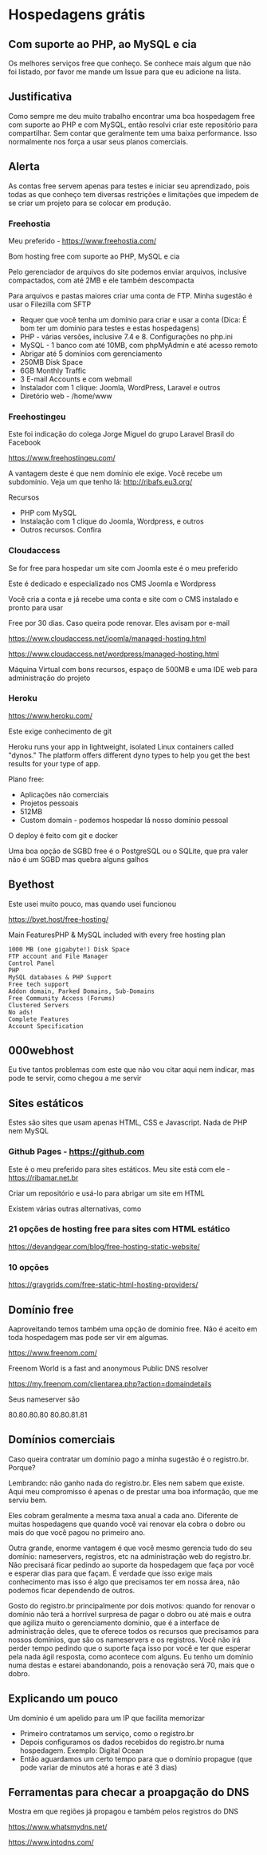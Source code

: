 # Hospedagens grátis

## Com suporte ao PHP, ao MySQL e cia

Os melhores serviços free que conheço. Se conhece mais algum que não foi listado, por favor me mande um Issue para que eu adicione na lista.

## Justificativa

Como sempre me deu muito trabalho encontrar uma boa hospedagem free com suporte ao PHP e com MySQL, então resolvi criar este repositório para compartilhar. Sem contar que geralmente tem uma baixa performance. Isso normalmente nos força a usar seus planos comerciais.

## Alerta

As contas free servem apenas para testes e iniciar seu aprendizado, pois todas as que conheço tem diversas restrições e limitações que impedem de se criar um projeto para se colocar em produção.


### Freehostia

Meu preferido - https://www.freehostia.com/

Bom hosting free com suporte ao PHP, MySQL e cia

Pelo gerenciador de arquivos do site podemos enviar arquivos, inclusive compactados, com até 2MB e ele também descompacta

Para arquivos e pastas maiores criar uma conta de FTP. Minha sugestão é usar o Filezilla com SFTP

- Requer que você tenha um domínio para criar e usar a conta (Dica: É bom ter um domínio para testes e estas hospedagens)
- PHP - várias versões, inclusive 7.4 e 8. Configurações no php.ini
- MySQL - 1 banco com até 10MB, com phpMyAdmin e até acesso remoto
- Abrigar até 5 domínios com gerenciamento
- 250MB Disk Space
- 6GB Monthly Traffic
- 3 E-mail Accounts e com webmail
- Instalador com 1 clique: Joomla, WordPress, Laravel e outros
- Diretório web - /home/www


### Freehostingeu

Este foi indicação do colega Jorge Miguel do grupo Laravel Brasil do Facebook

https://www.freehostingeu.com/

A vantagem deste é que nem domínio ele exige. Você recebe um subdomínio. Veja um que tenho lá: http://ribafs.eu3.org/

Recursos

- PHP com MySQL
- Instalação com 1 clique do Joomla, Wordpress, e outros
- Outros recursos. Confira 


### Cloudaccess

Se for free para hospedar um site com Joomla este é o meu preferido

Este é dedicado e especializado nos CMS Joomla e Wordpress

Vocẽ cria a conta e já recebe uma conta e site com o CMS instalado e pronto para usar

Free por 30 dias. Caso queira pode renovar. Eles avisam por e-mail

https://www.cloudaccess.net/joomla/managed-hosting.html

https://www.cloudaccess.net/wordpress/managed-hosting.html

Máquina Virtual com bons recursos, espaço de 500MB e uma IDE web para administração do projeto


### Heroku

https://www.heroku.com/

Este exige conhecimento de git

Heroku runs your app in lightweight, isolated Linux containers called "dynos." The platform offers different dyno types to help you get the best results for your type of app.

Plano free:

- Aplicações não comerciais
- Projetos pessoais
- 512MB
- Custom domain - podemos hospedar lá nosso domínio pessoal

O deploy é feito com git e docker

Uma boa opção de SGBD free é o PostgreSQL ou o SQLite, que pra valer não é um SGBD mas quebra alguns galhos


## Byethost

Este usei muito pouco, mas quando usei funcionou

https://byet.host/free-hosting/

Main FeaturesPHP & MySQL included with every free hosting plan

    1000 MB (one gigabyte!) Disk Space
    FTP account and File Manager
    Control Panel
    PHP
    MySQL databases & PHP Support
    Free tech support
    Addon domain, Parked Domains, Sub-Domains
    Free Community Access (Forums)
    Clustered Servers
    No ads!
    Complete Features
    Account Specification


## 000webhost

Eu tive tantos problemas com este que não vou citar aqui nem indicar, mas pode te servir, como chegou a me servir


## Sites estáticos

Estes são sites que usam apenas HTML, CSS e Javascript. Nada de PHP nem MySQL


### Github Pages - https://github.com

Este é o meu preferido para sites estáticos. Meu site está com ele - https://ribamar.net.br

Criar um repositório e usá-lo para abrigar um site em HTML

Existem várias outras alternativas, como


### 21 opções de hosting free para sites com HTML estático

https://devandgear.com/blog/free-hosting-static-website/


### 10 opções

https://graygrids.com/free-static-html-hosting-providers/


## Domínio free

Aaproveitando temos também uma opção de domínio free. Não é aceito em toda hospedagem mas pode ser vir em algumas.

https://www.freenom.com/

Freenom World is a fast and anonymous Public DNS resolver

https://my.freenom.com/clientarea.php?action=domaindetails

Seus nameserver são

80.80.80.80
80.80.81.81


## Domínios comerciais

Caso queira contratar um domínio pago a minha sugestão é o registro.br. Porque? 

Lembrando: não ganho nada do registro.br. Eles nem sabem que existe. Aqui meu compromisso é apenas o de prestar uma boa informação, que me serviu bem.

Eles cobram geralmente a mesma taxa anual a cada ano. Diferente de muitas hospedagens que quando você vai renovar ela cobra o dobro ou mais do que você pagou no primeiro ano.

Outra grande, enorme vantagem é que você mesmo gerencia tudo do seu domínio: nameservers, registros, etc na administração web do registro.br. Não precisará ficar pedindo ao suporte da hospedagem que faça por você e esperar dias para que façam. É verdade que isso exige mais conhecimento mas isso é algo que precisamos ter em nossa área, não podemos ficar dependendo de outros.

Gosto do registro.br principalmente por dois motivos: quando for renovar o domínio não terá a horrível surpresa de pagar o dobro ou até mais e outra que agiliza muito o gerenciamento domínio, que é a interface de administração deles, que te oferece todos os recursos que precisamos para nossos domínios, que são os nameservers e os registros. Você não irá perder tempo pedindo que o suporte faça isso por você e ter que esperar pela nada ágil resposta, como acontece com alguns. Eu tenho um domínio numa destas e estarei abandonando, pois a renovação será 70, mais que o dobro.

## Explicando um pouco

Um domínio é um apelido para um IP que facilita memorizar

- Primeiro contratamos um serviço, como o registro.br
- Depois configuramos os dados recebidos do registro.br numa hospedagem. Exemplo: Digital Ocean
- Então aguardamos um certo tempo para que o domínio propague (que pode variar de minutos até a horas  e até 3 dias)


## Ferramentas para checar a proapgação do DNS

Mostra em que regiões já propagou e também pelos registros do DNS

https://www.whatsmydns.net/

https://www.intodns.com/

